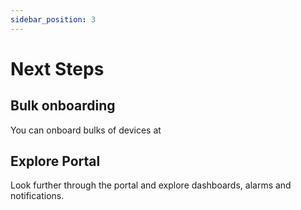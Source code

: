 ```yaml
---
sidebar_position: 3
---
```


# Next Steps

## Bulk onboarding
You can onboard bulks of devices at 

## Explore Portal
Look further through the portal and explore dashboards, alarms and notifications.